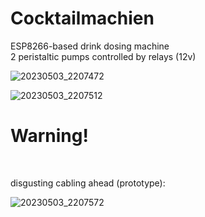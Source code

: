 # Cocktailmachien

ESP8266-based drink dosing machine <br>
2 peristaltic pumps controlled by relays (12v)

![20230503_2207472](https://user-images.githubusercontent.com/82866979/236040753-6d8ef18b-079f-4681-ba42-293d17a526ba.jpg)

![20230503_2207512](https://user-images.githubusercontent.com/82866979/236040758-9efdb569-5117-4dce-a17c-ad049f04f960.jpg)

<h1>Warning!</h1><br>
<p>disgusting cabling ahead (prototype):

![20230503_2207572](https://user-images.githubusercontent.com/82866979/236040761-b0fc7f1a-9ece-4f42-806c-e4916fce5c45.jpg)
